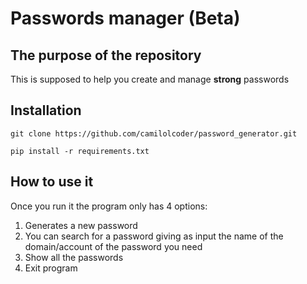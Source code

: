 # Passwords manager (Beta)

## The purpose of the repository

This is supposed to help you create and manage **strong** passwords

## Installation

```
git clone https://github.com/camilolcoder/password_generator.git
```

```
pip install -r requirements.txt  
```
## How to use it

Once you run it the program only has 4 options:

1. Generates a new password
2. You can search for a password giving as input the name of the domain/account of the password you need
3. Show all the passwords
4. Exit program